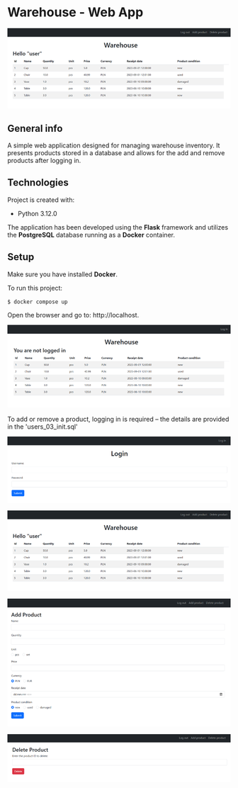 # Warehouse - Web App

![img_1.png](assets/img_1.png)
## General info
A simple web application designed for managing warehouse inventory. It presents products stored in a database and allows for the add and remove products after logging in.

## Technologies
Project is created with:
* Python 3.12.0

The application has been developed using the **Flask** framework and utilizes the **PostgreSQL** database running as a **Docker** container.

## Setup
Make sure you have installed **Docker**.

To run this project:

```
$ docker compose up
```
Open the browser and go to: http://localhost.

![img.png](assets/img.png)

To add or remove a product, logging in is required – the details are provided in the 'users_03_init.sql'

![img_5.png](assets/img_5.png)

![img_2.png](assets/img_2.png)

![img_3.png](assets/img_3.png)

![img_4.png](assets/img_4.png)
